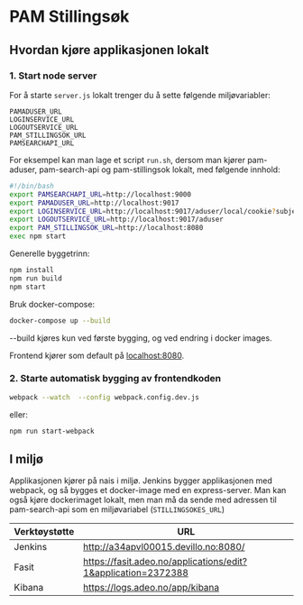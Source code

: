 # PAM Stillingsøk

## Hvordan kjøre applikasjonen lokalt

### 1. Start node server

For å starte `server.js` lokalt trenger du å sette følgende miljøvariabler:

```
PAMADUSER_URL
LOGINSERVICE_URL
LOGOUTSERVICE_URL
PAM_STILLINGSOK_URL
PAMSEARCHAPI_URL
```

For eksempel kan man lage et script `run.sh`, dersom man kjører pam-aduser, pam-search-api og
pam-stillingsok lokalt, med følgende innhold:

```sh
#!/bin/bash
export PAMSEARCHAPI_URL=http://localhost:9000
export PAMADUSER_URL=http://localhost:9017
export LOGINSERVICE_URL=http://localhost:9017/aduser/local/cookie?subject=12345
export LOGOUTSERVICE_URL=http://localhost:9017/aduser
export PAM_STILLINGSOK_URL=http://localhost:8080
exec npm start
```

Generelle byggetrinn:

```sh 
npm install
npm run build
npm start
```

Bruk docker-compose:
```sh
docker-compose up --build 
```
--build kjøres kun ved første bygging, og ved endring i docker images.

Frontend kjører som default på [localhost:8080](localhost:8080). 

### 2. Starte automatisk bygging av frontendkoden
```sh 
webpack --watch  --config webpack.config.dev.js
```

eller:

```sh
npm run start-webpack
```

## I miljø

Applikasjonen kjører på nais i miljø. Jenkins bygger applikasjonen med webpack,
og så bygges et docker-image med en express-server. Man kan også kjøre
dockerimaget lokalt, men man må da sende med adressen til pam-search-api som en
miljøvariabel (`STILLINGSOKES_URL`)

Verktøystøtte | URL
--------------|------------------------------------------------------------------
Jenkins       | http://a34apvl00015.devillo.no:8080/
Fasit         | https://fasit.adeo.no/applications/edit?1&application=2372388
Kibana        | https://logs.adeo.no/app/kibana
